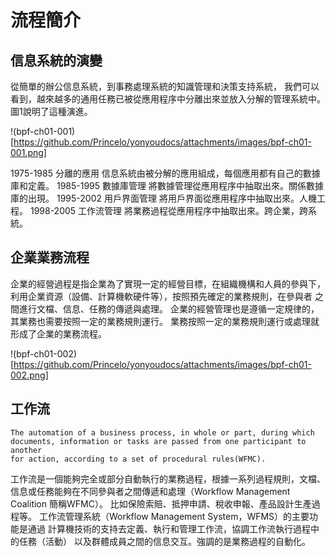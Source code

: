 # 流程簡介
## 信息系統的演變

從簡單的辦公信息系統，到事務處理系統的知識管理和決策支持系統，
我們可以看到，越來越多的通用任務已被從應用程序中分離出來並放入分解的管理系統中。
圖1說明了這種演進。

!(bpf-ch01-001)[https://github.com/Princelo/yonyoudocs/attachments/images/bpf-ch01-001.png]

1975-1985 分離的應用
    信息系統由被分解的應用組成，每個應用都有自己的數據庫和定義。
1985-1995 數據庫管理
    將數據管理從應用程序中抽取出來。關係數據庫的出現。
1995-2002 用戶界面管理
    將用戶界面從應用程序中抽取出來。人機工程。
1998-2005 工作流管理
    將業務過程從應用程序中抽取出來。跨企業，跨系統。

## 企業業務流程

企業的經營過程是指企業為了實現一定的經營目標，在組織機構和人員的參與下，
利用企業資源（設備、計算機軟硬件等），按照預先確定的業務規則，在參與者
之間進行文檔、信息、任務的傳遞與處理。
企業的經營管理也是遵循一定規律的，其業務也需要按照一定的業務規則運行。
業務按照一定的業務規則運行或處理就形成了企業的業務流程。

!(bpf-ch01-002)[https://github.com/Princelo/yonyoudocs/attachments/images/bpf-ch01-002.png]

## 工作流

    The automation of a business process, in whole or part, during which
    documents, information or tasks are passed from one participant to another
    for action, according to a set of procedural rules(WFMC).

工作流是一個能夠完全或部分自動執行的業務過程，根據一系列過程規則，文檔、
信息或任務能夠在不同參與者之間傳遞和處理（Workflow Management Coalition  簡稱WFMC）。
比如保險索賠、抵押申請、稅收申報、產品設計生產過程等。
工作流管理系統（Workflow Management System，WFMS）的主要功能是通過
計算機技術的支持去定義、執行和管理工作流，協調工作流執行過程中的任務（活動）
以及群體成員之間的信息交互。強調的是業務過程的自動化。
